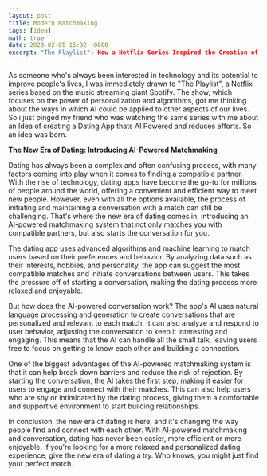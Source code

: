 ```yaml
---
layout: post
title: Modern Matchmaking
tags: [idea]
math: true
date: 2023-02-05 15:32 +0800
excerpt: "The Playlist": How a Netflix Series Inspired the Creation of an AI-Powered Dating App
---
```


As someone who's always been interested in technology and its potential to improve people's lives, I was immediately drawn to "The Playlist", a Netflix series based on the music streaming giant Spotify. The show, which focuses on the power of personalization and algorithms, got me thinking about the ways in which AI could be applied to other aspects of our lives. So i just pinged my friend who was watching the same series with me about an Idea of creating a Dating App thats AI Powered and reduces efforts. So an idea was born.

**The New Era of Dating: Introducing AI-Powered Matchmaking**

Dating has always been a complex and often confusing process, with many factors coming into play when it comes to finding a compatible partner. With the rise of technology, dating apps have become the go-to for millions of people around the world, offering a convenient and efficient way to meet new people. However, even with all the options available, the process of initiating and maintaining a conversation with a match can still be challenging. That's where the new era of dating comes in, introducing an AI-powered matchmaking system that not only matches you with compatible partners, but also starts the conversation for you.

The dating app uses advanced algorithms and machine learning to match users based on their preferences and behavior. By analyzing data such as their interests, hobbies, and personality, the app can suggest the most compatible matches and initiate conversations between users. This takes the pressure off of starting a conversation, making the dating process more relaxed and enjoyable.

But how does the AI-powered conversation work? The app's AI uses natural language processing and generation to create conversations that are personalized and relevant to each match. It can also analyze and respond to user behavior, adjusting the conversation to keep it interesting and engaging. This means that the AI can handle all the small talk, leaving users free to focus on getting to know each other and building a connection.

One of the biggest advantages of the AI-powered matchmaking system is that it can help break down barriers and reduce the risk of rejection. By starting the conversation, the AI takes the first step, making it easier for users to engage and connect with their matches. This can also help users who are shy or intimidated by the dating process, giving them a comfortable and supportive environment to start building relationships.

In conclusion, the new era of dating is here, and it's changing the way people find and connect with each other. With AI-powered matchmaking and conversation, dating has never been easier, more efficient or more enjoyable. If you're looking for a more relaxed and personalized dating experience, give the new era of dating a try. Who knows, you might just find your perfect match.